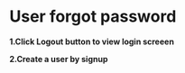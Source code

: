 # User forgot password 

**1.Click Logout button to view login screeen**

**2.Create a user by signup**
